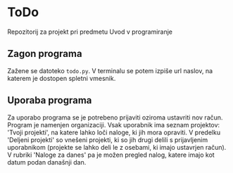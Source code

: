# ToDo
Repozitorij za projekt pri predmetu Uvod v programiranje

## Zagon programa
Zažene se datoteko `todo.py`. V terminalu se potem izpiše url naslov, na katerem je dostopen spletni vmesnik.

## Uporaba programa
Za uporabo programa se je potrebeno prijaviti oziroma ustavriti nov račun. Program je namenjen organizaciji. Vsak uporabnik ima seznam projektov: 'Tvoji projekti', na katere lahko loči naloge, ki jih mora opraviti. V predelku 'Deljeni projekti' so vnešeni projekti, ki so jih drugi delili s prijavljenim uporabnikom (projekte se lahko deli le z osebami, ki imajo ustavrjen račun). V rubriki 'Naloge za danes' pa je možen pregled nalog, katere imajo kot datum podan današnji dan.
